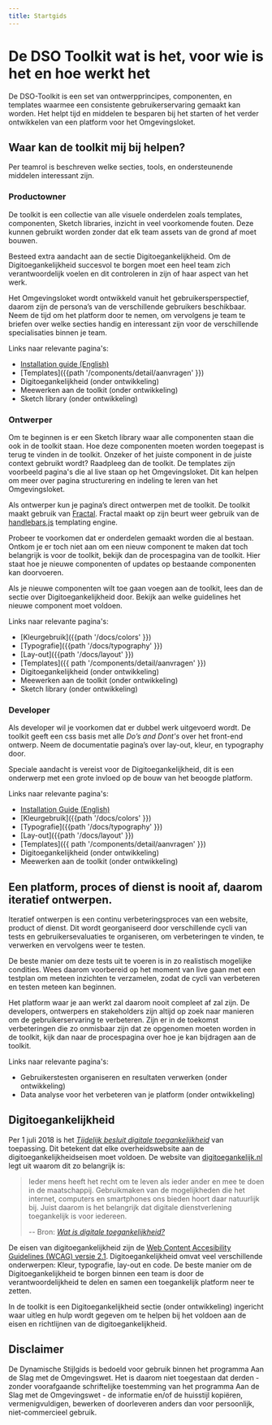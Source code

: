 ```yaml
---
title: Startgids
---
```

# De DSO Toolkit wat is het, voor wie is het en hoe werkt het

De DSO-Toolkit is een set van ontwerpprincipes, componenten, en templates waarmee een consistente gebruikerservaring gemaakt kan worden. Het helpt tijd en middelen te besparen bij het starten of het verder ontwikkelen van een platform voor het Omgevingsloket.

## Waar kan de toolkit mij bij helpen? 
Per teamrol is beschreven welke secties, tools, en ondersteunende middelen interessant zijn.

### Productowner
De toolkit is een collectie van alle visuele onderdelen zoals templates, componenten, Sketch libraries, inzicht in veel voorkomende fouten. Deze kunnen gebruikt worden zonder dat elk team assets van de grond af moet bouwen.

Besteed extra aandacht aan de sectie Digitoegankelijkheid. Om de Digitoegankelijkheid succesvol te borgen moet een heel team zich verantwoordelijk voelen en dit controleren in zijn of haar aspect van het werk.

Het Omgevingsloket wordt ontwikkeld vanuit het gebruikersperspectief, daarom zijn de persona’s van de verschillende gebruikers beschikbaar. Neem de tijd om het platform door te nemen, om vervolgens je team te briefen over welke secties handig en interessant zijn voor de verschillende specialisaties binnen je team.

Links naar relevante pagina's:
- [Installation guide (English)](https://github.com/dso-toolkit/dso-toolkit/blob/master/README.md)
- [Templates]({{path '/components/detail/aanvragen' }})
- Digitoegankelijkheid (onder ontwikkeling)
- Meewerken aan de toolkit (onder ontwikkeling)
- Sketch library (onder ontwikkeling)

### Ontwerper
Om te beginnen is er een Sketch library waar alle componenten staan die ook in de toolkit staan. Hoe deze componenten moeten worden toegepast is terug te vinden in de toolkit. Onzeker of het juiste component in de juiste context gebruikt wordt? Raadpleeg dan de toolkit. De templates zijn voorbeeld pagina's die al live staan op het Omgevingsloket. Dit kan helpen om meer over pagina structurering en indeling te leren van het Omgevingsloket.

Als ontwerper kun je pagina’s direct ontwerpen met de toolkit. De toolkit maakt gebruik van [Fractal](https://www.fractal.build). Fractal maakt op zijn beurt weer gebruik van de [handlebars.js](https://handlebarsjs.com/) templating engine.

Probeer te voorkomen dat er onderdelen gemaakt worden die al bestaan. Ontkom je er toch niet aan om een nieuw component te maken dat toch belangrijk is voor de toolkit, bekijk dan de procespagina van de toolkit. Hier staat hoe je nieuwe componenten of updates op bestaande componenten kan doorvoeren.

Als je nieuwe componenten wilt toe gaan voegen aan de toolkit, lees dan de sectie over Digitoegankelijkheid door. Bekijk aan welke guidelines het nieuwe component moet voldoen.

Links naar relevante pagina's:
- [Kleurgebruik]({{path '/docs/colors' }})
- [Typografie]({{path '/docs/typography' }})
- [Lay-out]({{path '/docs/layout' }})
- [Templates]({{ path '/components/detail/aanvragen' }})
- Digitoegankelijkheid (onder ontwikkeling)
- Meewerken aan de toolkit (onder ontwikkeling)
- Sketch library (onder ontwikkeling)

### Developer
Als developer wil je voorkomen dat er dubbel werk uitgevoerd wordt. De toolkit geeft een css basis met alle _Do’s and Dont's_ over het front-end ontwerp. Neem de documentatie pagina’s over lay-out, kleur, en typography door.

Speciale aandacht is vereist voor de Digitoegankelijkheid, dit is een onderwerp met een grote invloed op de bouw van het beoogde platform.

Links naar relevante pagina's:
- [Installation Guide (English)](https://github.com/dso-toolkit/dso-toolkit/blob/master/README.md)
- [Kleurgebruik]({{path '/docs/colors' }})
- [Typografie]({{path '/docs/typography' }})
- [Lay-out]({{path '/docs/layout' }})
- [Templates]({{ path '/components/detail/aanvragen' }})
- Digitoegankelijkheid (onder ontwikkeling)
- Meewerken aan de toolkit (onder ontwikkeling)

## Een platform, proces of dienst is nooit af, daarom iteratief ontwerpen.
Iteratief ontwerpen is een continu verbeteringsproces van een website, product of dienst. Dit wordt georganiseerd door verschillende cycli van tests en gebruikersevaluaties te organiseren, om verbeteringen te vinden, te verwerken en vervolgens weer te testen.

De beste manier om deze tests uit te voeren is in zo realistisch mogelijke condities. Wees daarom voorbereid op het moment van live gaan met een testplan om meteen inzichten te verzamelen, zodat de cycli van verbeteren en testen meteen kan beginnen.

Het platform waar je aan werkt zal daarom nooit compleet af zal zijn. De developers, ontwerpers en stakeholders zijn altijd op zoek naar manieren om de gebruikerservaring te verbeteren. Zijn er in de toekomst verbeteringen die zo onmisbaar zijn dat ze opgenomen moeten worden in de toolkit, kijk dan naar de procespagina over hoe je kan bijdragen aan de toolkit.

Links naar relevante pagina's:
- Gebruikerstesten organiseren en resultaten verwerken (onder ontwikkeling)
- Data analyse voor het verbeteren van je platform (onder ontwikkeling)

## Digitoegankelijkheid
Per 1 juli 2018 is het _[Tijdelijk besluit digitale toegankelijkheid](https://www.digitoegankelijk.nl/beleid/wet-en-regelgeving/huidig-beleid-besluit-digitale-toegankelijkheid)_ van toepassing. Dit betekent dat elke overheidswebsite aan de digitoegankelijkheidseisen moet voldoen. De website van [digitoegankelijk.nl](https://www.digitoegankelijk.nl) legt uit waarom dit zo belangrijk is:

>Ieder mens heeft het recht om te leven als ieder ander en mee te doen in de maatschappij. Gebruikmaken van de mogelijkheden die het internet, computers en smartphones ons bieden hoort daar natuurlijk bij. Juist daarom is het belangrijk dat digitale dienstverlening toegankelijk is voor iedereen.
>
> -- Bron: _[Wat is digitale toegankelijkheid?](https://www.digitoegankelijk.nl/onderwerpen/wat-is-digitale-toegankelijkheid)_

De eisen van digitoegankelijkheid zijn de [Web Content Accesibility Guidelines (WCAG) versie 2.1](https://www.w3.org/TR/WCAG21/). Digitoegankelijkheid omvat veel verschillende onderwerpen: Kleur, typografie, lay-out en code. De beste manier om de Digitoegankelijkheid te borgen binnen een team is door de verantwoordelijkheid te delen en samen een toegankelijk platform neer te zetten.

In de toolkit is een Digitoegankelijkheid sectie (onder ontwikkeling) ingericht waar uitleg en hulp wordt gegeven om te helpen bij het voldoen aan de eisen en richtlijnen van de digitoegankelijkheid.

## Disclaimer
De Dynamische Stijlgids is bedoeld voor gebruik binnen het programma Aan de Slag met de Omgevingswet. Het is daarom niet toegestaan dat derden - zonder voorafgaande schriftelijke toestemming van het programma Aan de Slag met de Omgevingswet - de informatie en/of de huisstijl kopiëren, vermenigvuldigen, bewerken of doorleveren anders dan voor persoonlijk, niet-commercieel gebruik.
